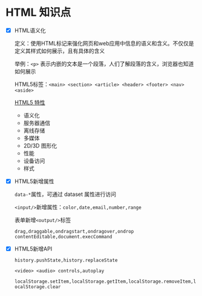 # HTML 知识点

- [x] HTML语义化

    定义：使用HTML标记来强化网页和web应用中信息的语义和含义。不仅仅是定义其样式如何展示，且有具体的含义

    举例：`<p>` 表示内嵌的文本是一个段落，人们了解段落的含义，浏览器也知道如何展示

    HTML5标签：`<main> <section> <article> <header> <footer> <nav> <aside>`

    [HTML5 特性](https://developer.mozilla.org/en-US/docs/Web/Guide/HTML/HTML5)

    * 语义化
    * 服务器通信
    * 离线存储
    * 多媒体
    * 2D/3D 图形化
    * 性能
    * 设备访问
    * 样式

- [x] HTML5新增属性

    `data-*`属性，可通过 dataset 属性进行访问

    `<input/>`新增属性：`color,date,email,number,range`

    表单新增`<output/>`标签

    `drag,draggable,ondragstart,ondragover,ondrop`
    `contentEditable,document.execCommand`

- [x] HTML5新增API

    `history.pushState,history.replaceState`

    `<video> <audio> controls,autoplay`
    
    `localStorage.setItem,localStorage.getItem,localStorage.removeItem,localStorage.clear`